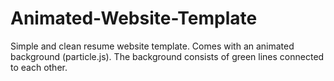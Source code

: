 # Animated-Website-Template
Simple and clean resume website template. Comes with an animated background (particle.js). The background consists of green lines connected to each other.
